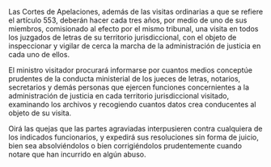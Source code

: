 Las Cortes de Apelaciones, además de las visitas ordinarias a que se refiere el artículo 553, deberán hacer cada tres años, por medio de uno de sus miembros, comisionado al efecto por el mismo tribunal, una visita en todos los juzgados de letras de su territorio jurisdiccional, con el objeto de inspeccionar y vigilar de cerca la marcha de la administración de justicia en cada uno de ellos.

El ministro visitador procurará informarse por cuantos medios conceptúe prudentes de la conducta ministerial de los jueces de letras, notarios, secretarios y demás personas que ejercen funciones concernientes a la administración de justicia en cada territorio jurisdiccional visitado, examinando los archivos y recogiendo cuantos datos crea conducentes al objeto de su visita.

Oirá las quejas que las partes agraviadas interpusieren contra cualquiera de los indicados funcionarios, y expedirá sus resoluciones sin forma de juicio, bien sea absolviéndolos o bien corrigiéndolos prudentemente cuando notare que han incurrido en algún abuso.
